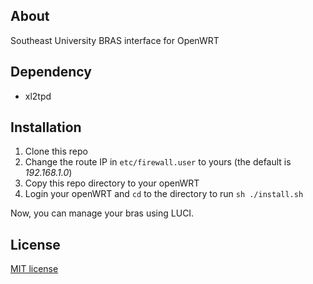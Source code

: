 ## About

Southeast University BRAS interface for OpenWRT

## Dependency

* xl2tpd

## Installation

1. Clone this repo
2. Change the route IP in `etc/firewall.user` to yours (the default is *192.168.1.0*)
3. Copy this repo directory to your openWRT
4. Login your openWRT and `cd` to the directory to run `sh ./install.sh`

Now, you can manage your bras using LUCI.

## License

[MIT license](https://raw.github.com/xuchunyang/luci-app-bras/master/LICENSE.txt)
